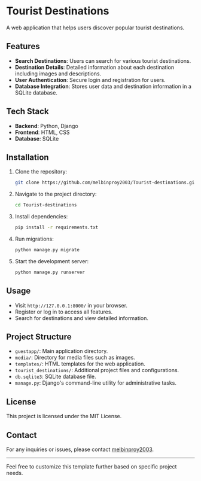 # Tourist Destinations

A web application that helps users discover popular tourist destinations.

## Features

- **Search Destinations**: Users can search for various tourist destinations.
- **Destination Details**: Detailed information about each destination including images and descriptions.
- **User Authentication**: Secure login and registration for users.
- **Database Integration**: Stores user data and destination information in a SQLite database.

## Tech Stack

- **Backend**: Python, Django
- **Frontend**: HTML, CSS
- **Database**: SQLite

## Installation

1. Clone the repository:
   ```bash
   git clone https://github.com/melbinproy2003/Tourist-destinations.git
   ```
2. Navigate to the project directory:
   ```bash
   cd Tourist-destinations
   ```
3. Install dependencies:
   ```bash
   pip install -r requirements.txt
   ```
4. Run migrations:
   ```bash
   python manage.py migrate
   ```
5. Start the development server:
   ```bash
   python manage.py runserver
   ```

## Usage

- Visit `http://127.0.0.1:8000/` in your browser.
- Register or log in to access all features.
- Search for destinations and view detailed information.

## Project Structure

- `guestapp/`: Main application directory.
- `media/`: Directory for media files such as images.
- `templates/`: HTML templates for the web application.
- `tourist_destinations/`: Additional project files and configurations.
- `db.sqlite3`: SQLite database file.
- `manage.py`: Django's command-line utility for administrative tasks.

## License

This project is licensed under the MIT License.

## Contact

For any inquiries or issues, please contact [melbinproy2003](https://github.com/melbinproy2003).

---

Feel free to customize this template further based on specific project needs.
